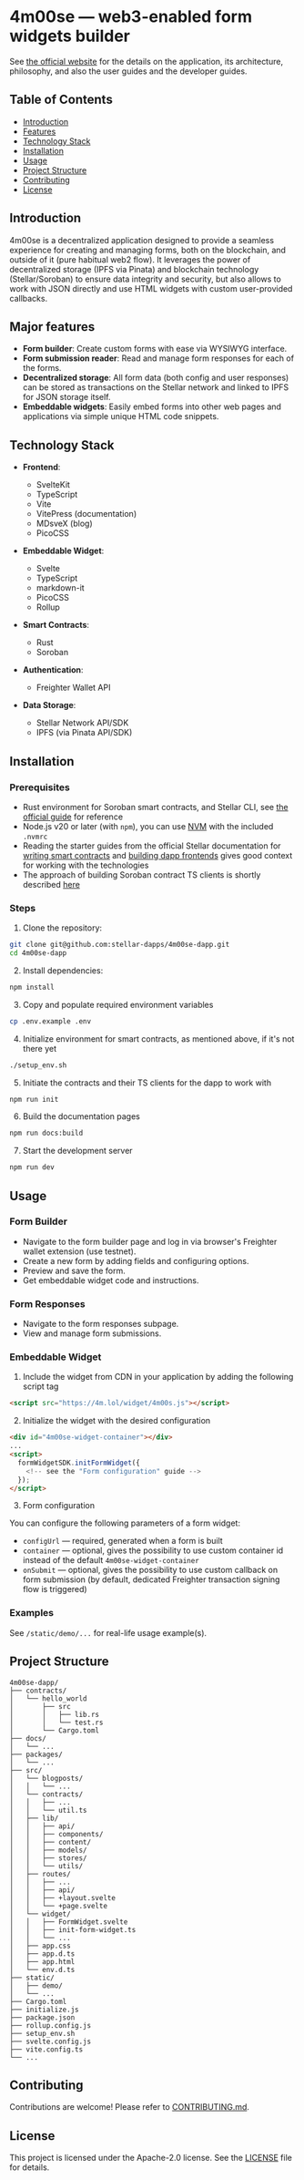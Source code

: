 # 4m00se — web3-enabled form widgets builder

See [the official website](https://4m.lol) for the details on the application, its architecture, philosophy, and also the user guides and the developer guides.

## Table of Contents

- [Introduction](#introduction)
- [Features](#features)
- [Technology Stack](#technology-stack)
- [Installation](#installation)
- [Usage](#usage)
- [Project Structure](#project-structure)
- [Contributing](#contributing)
- [License](#license)

## Introduction

4m00se is a decentralized application designed to provide a seamless experience for creating and managing forms, both on the blockchain, and outside of it (pure habitual web2 flow). It leverages the power of decentralized storage (IPFS via Pinata) and blockchain technology (Stellar/Soroban) to ensure data integrity and security, but also allows to work with JSON directly and use HTML widgets with custom user-provided callbacks.

## Major features

- **Form builder**: Create custom forms with ease via WYSIWYG interface.
- **Form submission reader**: Read and manage form responses for each of the forms.
- **Decentralized storage**: All form data (both config and user responses) can be stored as transactions on the Stellar network and linked to IPFS for JSON storage itself.
- **Embeddable widgets**: Easily embed forms into other web pages and applications via simple unique HTML code snippets.

## Technology Stack

- **Frontend**:

  - SvelteKit
  - TypeScript
  - Vite
  - VitePress (documentation)
  - MDsveX (blog)
  - PicoCSS

- **Embeddable Widget**:

  - Svelte
  - TypeScript
  - markdown-it
  - PicoCSS
  - Rollup

- **Smart Contracts**:

  - Rust
  - Soroban

- **Authentication**:

  - Freighter Wallet API

- **Data Storage**:
  - Stellar Network API/SDK
  - IPFS (via Pinata API/SDK)

## Installation

### Prerequisites

- Rust environment for Soroban smart contracts, and Stellar CLI, see [the official guide](https://developers.stellar.org/docs/build/smart-contracts/getting-started/setup) for reference
- Node.js v20 or later (with `npm`), you can use [NVM](https://github.com/nvm-sh/nvm) with the included `.nvmrc`
- Reading the starter guides from the official Stellar documentation for [writing smart contracts](https://developers.stellar.org/docs/build/smart-contracts/overview) and [building dapp frontends](https://developers.stellar.org/docs/build/apps/dapp-frontend) gives good context for working with the technologies
- The approach of building Soroban contract TS clients is shortly described [here](https://github.com/stellar-dapps/stellar-contracts-with-astro?tab=readme-ov-file#how-it-works)

### Steps

1. Clone the repository:

```bash
git clone git@github.com:stellar-dapps/4m00se-dapp.git
cd 4m00se-dapp
```

2. Install dependencies:

```bash
npm install
```

3. Copy and populate required environment variables

```bash
cp .env.example .env
```

4. Initialize environment for smart contracts, as mentioned above, if it's not there yet

```bash
./setup_env.sh
```

5. Initiate the contracts and their TS clients for the dapp to work with

```bash
npm run init
```

6. Build the documentation pages

```bash
npm run docs:build
```

7. Start the development server

```bash
npm run dev
```

## Usage

### Form Builder

- Navigate to the form builder page and log in via browser's Freighter wallet extension (use testnet).
- Create a new form by adding fields and configuring options.
- Preview and save the form.
- Get embeddable widget code and instructions.

### Form Responses

- Navigate to the form responses subpage.
- View and manage form submissions.

### Embeddable Widget

1. Include the widget from CDN in your application by adding the following script tag

```html
<script src="https://4m.lol/widget/4m00s.js"></script>
```

2. Initialize the widget with the desired configuration

```html
<div id="4m00se-widget-container"></div>
...
<script>
  formWidgetSDK.initFormWidget({
    <!-- see the "Form configuration" guide -->
  });
</script>
```

3. Form configuration

You can configure the following parameters of a form widget:

- `configUrl` — required, generated when a form is built
- `container` — optional, gives the possibility to use custom container id instead of the default `4m00se-widget-container`
- `onSubmit` — optional, gives the possibility to use custom callback on form submission (by default, dedicated Freighter transaction signing flow is triggered)

### Examples

See `/static/demo/...` for real-life usage example(s).

## Project Structure

```
4m00se-dapp/
├── contracts/
│   └── hello_world
│       ├── src
│       │   ├── lib.rs
│       │   └── test.rs
│       └── Cargo.toml
├── docs/
│   └── ...
├── packages/
│   └── ...
├── src/
│   └── blogposts/
│   │   └── ...
│   └── contracts/
│   │   ├── ...
│   │   └── util.ts
│   ├── lib/
│   │   ├── api/
│   │   ├── components/
│   │   ├── content/
│   │   ├── models/
│   │   ├── stores/
│   │   └── utils/
│   ├── routes/
│   │   ├── ...
│   │   ├── api/
│   │   ├── +layout.svelte
│   │   └── +page.svelte
│   └── widget/
│   │   ├── FormWidget.svelte
│   │   ├── init-form-widget.ts
│   │   └── ...
│   ├── app.css
│   ├── app.d.ts
│   ├── app.html
│   └── env.d.ts
├── static/
│   ├── demo/
│   └── ...
├── Cargo.toml
├── initialize.js
├── package.json
├── rollup.config.js
├── setup_env.sh
├── svelte.config.js
├── vite.config.ts
└── ...
```

## Contributing

Contributions are welcome! Please refer to [CONTRIBUTING.md](CONTRIBUTING.md).

## License

This project is licensed under the Apache-2.0 license. See the [LICENSE](LICENSE) file for details.
